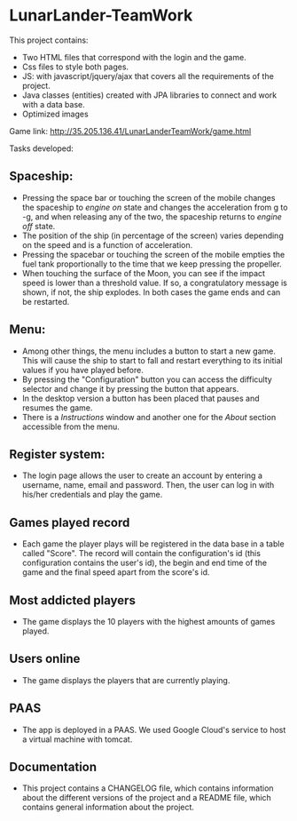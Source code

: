 # LunarLander-TeamWork
This project contains:
+ Two HTML files that correspond with the login and the game.
+ Css files to style both pages.
+ JS: with javascript/jquery/ajax that covers all the requirements of the project.
+ Java classes (entities) created with JPA libraries to connect and work with a data base.
+ Optimized images

Game link: http://35.205.136.41/LunarLanderTeamWork/game.html

Tasks developed:

## Spaceship:
+ Pressing the space bar or touching the screen of the mobile changes the spaceship to *engine on* state and changes the acceleration from g to -g, and when releasing any of the two, the spaceship returns to *engine off* state.
+ The position of the ship (in percentage of the screen) varies depending on the speed and is a function of acceleration.
+ Pressing the spacebar or touching the screen of the mobile empties the fuel tank proportionally to the time that we keep pressing the propeller.
+ When touching the surface of the Moon, you can see if the impact speed is lower than a threshold value. If so, a congratulatory message is shown, if not, the ship explodes. In both cases the game ends and can be restarted.

## Menu:
+ Among other things, the menu includes a button to start a new game. This will cause the ship to start to fall and restart everything to its initial values if you have played before.
+ By pressing the "Configuration" button you can access the difficulty selector and change it by pressing the button that appears.
+ In the desktop version a button has been placed that pauses and resumes the game.
+ There is a  *Instructions* window and another one for the *About* section accessible from the menu.

## Register system:
+ The login page allows the user to create an account by entering a username, name, email and password. Then, the user can log in with his/her credentials and play the game.

## Games played record
+ Each game the player plays will be registered in the data base in a table called "Score". The record will contain the configuration's id (this configuration contains the user's id), the begin and end time of the game and the final speed apart from the score's id.

## Most addicted players
+ The game displays the 10 players with the highest amounts of games played.

## Users online
+ The game displays the players that are currently playing.

## PAAS
+ The app is deployed in a PAAS. We used Google Cloud's service to host a virtual machine with tomcat.

## Documentation
+ This project contains a CHANGELOG file, which contains information about the different versions of the project and a README file, which contains general information about the project.
